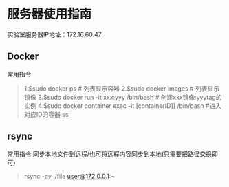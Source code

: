 # 服务器使用指南
实验室服务器IP地址：172.16.60.47

## Docker
常用指令
>1.\$sudo docker ps # 列表显示容器
2.\$sudo docker images # 列表显示镜像
3.\$sudo docker run -it xxx:yyy /bin/bash # 创建xxx镜像:yyytag的实例
4.\$sudo docker container exec -it \[containerID]]  /bin/bash #进入对应ID的容器
ss

## rsync
常用指令
同步本地文件到远程/也可将远程内容同步到本地(只需要把路径交换即可)
>rsync -av ./file user@172.0.0.1:~

